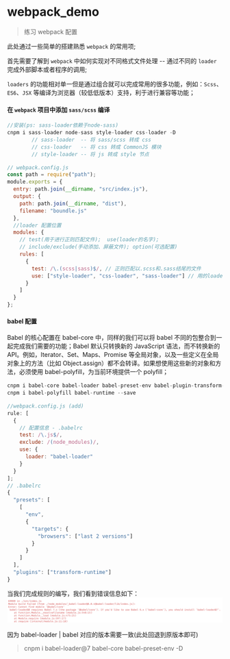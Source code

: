 # webpack_demo

> 练习 webpack 配置

此处通过一些简单的搭建熟悉 `webpack` 的常用项;

首先需要了解到 `webpack` 中如何实现对不同格式文件处理 -- 通过不同的 `loader` 完成外部脚本或者程序的调用;

`loaders` 的功能相对单一但是通过组合就可以完成常用的很多功能，例如：`Scss`、`ES6`、`JSX` 等编译为浏览器（较低低版本）支持，利于进行兼容等功能；

#### 在 `webpack` 项目中添加 `sass/scss` 编译

```JavaScript
//安装(ps: sass-loader依赖于node-sass)
cnpm i sass-loader node-sass style-loader css-loader -D
        // sass-loader  -- 将 sass/scss 转成 css
        // css-loader   -- 将 css 转成 CommonJS 模块
        // style-loader -- 将 js 转成 style 节点
```

```javascript
// webpack.config.js
const path = require("path");
module.exports = {
  entry: path.join(__dirname, "src/index.js"),
  output: {
    path: path.join(__dirname, "dist"),
    filename: "boundle.js"
  },
  //loader 配置位置
  modules: {
    // test(用于进行正则匹配文件);  use(loader的名字);
    // include/exclude(手动添加、屏蔽文件); option(可选配置)
    rules: [
      {
        test: /\.(scss|sass)$/, // 正则匹配以.scss和.sass结尾的文件
        use: ["style-loader", "css-loader", "sass-loader"] // 用的loader，必须顺序调用: loader是从右往左编译
      }
    ]
  }
};
```

#### babel 配置

Babel 的核心配置在 babel-core 中，同样的我们可以将 babel 不同的包整合到一起完成我们需要的功能；Babel 默认只转换新的 JavaScript 语法，而不转换新的 API。例如，Iterator、Set、Maps、Promise 等全局对象，以及一些定义在全局对象上的方法（比如 Object.assign）都不会转译。如果想使用这些新的对象和方法，必须使用 babel-polyfill，为当前环境提供一个 polyfill；

```javascript
cnpm i babel-core babel-loader babel-preset-env babel-plugin-transform-runtime -D
cnpm i babel-polyfill babel-runtime --save
```

```javascript
//webpack.config.js (add)
rule: [
  {
    // 配置信息 - .babelrc
    test: /\.js$/,
    exclude: /(node_modules)/,
    use: {
      loader: "babel-loader"
    }
  }
];
// .babelrc
{
  "presets": [
    [
      "env",
      {
        "targets": {
          "browsers": ["last 2 versions"]
        }
      }
    ]
  ],
  "plugins": ["transform-runtime"]
}
```

当我们完成规则的编写，我们看到错误信息如下：
![error_image](https://raw.githubusercontent.com/Toxicfy/webpack_demo/master/src/image/error_image.png)

因为 babel-loader | babel 对应的版本需要一致(此处回退到原版本即可)

> cnpm i babel-loader@7 babel-core babel-preset-env -D
